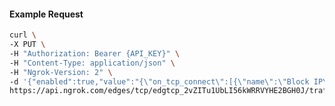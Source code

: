 <!-- Code generated for API Clients. DO NOT EDIT. -->
#### Example Request
```bash
curl \
-X PUT \
-H "Authorization: Bearer {API_KEY}" \
-H "Content-Type: application/json" \
-H "Ngrok-Version: 2" \
-d '{"enabled":true,"value":"{\"on_tcp_connect\":[{\"name\":\"Block IP\",\"expressions\":[\"conn.client_ip == '192.0.2.0'\"],\"actions\":[{\"type\":\"deny\"}]}]}"}' \
https://api.ngrok.com/edges/tcp/edgtcp_2vZITu1UbLI56kWRRVYHE2BGH0J/traffic_policy
